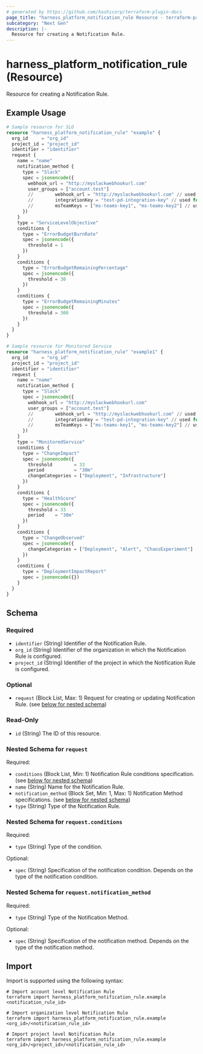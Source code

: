 ```yaml
---
# generated by https://github.com/hashicorp/terraform-plugin-docs
page_title: "harness_platform_notification_rule Resource - terraform-provider-harness"
subcategory: "Next Gen"
description: |-
  Resource for creating a Notification Rule.
---
```


# harness_platform_notification_rule (Resource)

Resource for creating a Notification Rule.

## Example Usage

```terraform
# Sample resource for SLO
resource "harness_platform_notification_rule" "example" {
  org_id     = "org_id"
  project_id = "project_id"
  identifier = "identifier"
  request {
    name = "name"
    notification_method {
      type = "Slack"
      spec = jsonencode({
        webhook_url = "http://myslackwebhookurl.com"
        user_groups = ["account.test"]
        //        webhook_url = "http://myslackwebhookurl.com" // used for Slack
        //        integrationKey = "test-pd-integration-key" // used for PagerDuty
        //        msTeamKeys = ["ms-teams-key1", "ms-teams-key2"] // used for MsTeams
      })
    }
    type = "ServiceLevelObjective"
    conditions {
      type = "ErrorBudgetBurnRate"
      spec = jsonencode({
        threshold = 1
      })
    }
    conditions {
      type = "ErrorBudgetRemainingPercentage"
      spec = jsonencode({
        threshold = 30
      })
    }
    conditions {
      type = "ErrorBudgetRemainingMinutes"
      spec = jsonencode({
        threshold = 300
      })
    }
  }
}

# Sample resource for Monitored Service
resource "harness_platform_notification_rule" "example1" {
  org_id     = "org_id"
  project_id = "project_id"
  identifier = "identifier"
  request {
    name = "name"
    notification_method {
      type = "Slack"
      spec = jsonencode({
        webhook_url = "http://myslackwebhookurl.com"
        user_groups = ["account.test"]
        //        webhook_url = "http://myslackwebhookurl.com" // used for Slack
        //        integrationKey = "test-pd-integration-key" // used for PagerDuty
        //        msTeamKeys = ["ms-teams-key1", "ms-teams-key2"] // used for MsTeams
      })
    }
    type = "MonitoredService"
    conditions {
      type = "ChangeImpact"
      spec = jsonencode({
        threshold        = 33
        period           = "30m"
        changeCategories = ["Deployment", "Infrastructure"]
      })
    }
    conditions {
      type = "HealthScore"
      spec = jsonencode({
        threshold = 33
        period    = "30m"
      })
    }
    conditions {
      type = "ChangeObserved"
      spec = jsonencode({
        changeCategories = ["Deployment", "Alert", "ChaosExperiment"]
      })
    }
    conditions {
      type = "DeploymentImpactReport"
      spec = jsonencode({})
    }
  }
}
```

<!-- schema generated by tfplugindocs -->
## Schema

### Required

- `identifier` (String) Identifier of the Notification Rule.
- `org_id` (String) Identifier of the organization in which the Notification Rule is configured.
- `project_id` (String) Identifier of the project in which the Notification Rule is configured.

### Optional

- `request` (Block List, Max: 1) Request for creating or updating Notification Rule. (see [below for nested schema](#nestedblock--request))

### Read-Only

- `id` (String) The ID of this resource.

<a id="nestedblock--request"></a>
### Nested Schema for `request`

Required:

- `conditions` (Block List, Min: 1) Notification Rule conditions specification. (see [below for nested schema](#nestedblock--request--conditions))
- `name` (String) Name for the Notification Rule.
- `notification_method` (Block Set, Min: 1, Max: 1) Notification Method specifications. (see [below for nested schema](#nestedblock--request--notification_method))
- `type` (String) Type of the Notification Rule.

<a id="nestedblock--request--conditions"></a>
### Nested Schema for `request.conditions`

Required:

- `type` (String) Type of the condition.

Optional:

- `spec` (String) Specification of the notification condition. Depends on the type of the notification condition.


<a id="nestedblock--request--notification_method"></a>
### Nested Schema for `request.notification_method`

Required:

- `type` (String) Type of the Notification Method.

Optional:

- `spec` (String) Specification of the notification method. Depends on the type of the notification method.

## Import

Import is supported using the following syntax:

```shell
# Import account level Notification Rule
terraform import harness_platform_notification_rule.example <notification_rule_id>

# Import organization level Notification Rule
terraform import harness_platform_notification_rule.example <org_id>/<notification_rule_id>

# Import project level Notification Rule
terraform import harness_platform_notification_rule.example <org_id>/<project_id>/<notification_rule_id>
```
